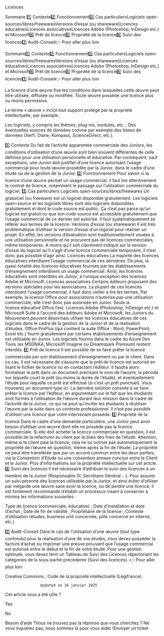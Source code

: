 



Licences

Sommaire 
1️⃣ Contexte2️⃣ Fonctionnement3️⃣ Cas particuliersLogiciels open-sources/libres/freewaresVersions d’essai (ou shareware)Licences éducativesLicences associativesLicences Adobe (Photoshop, InDesign etc.) et Microsoft4️⃣ Prêt de licence5️⃣ Propriété de la licence6️⃣ Suivi des licences7️⃣ Audit-Conseil👉 Pour aller plus loin



Sommaire1️⃣ Contexte2️⃣ Fonctionnement3️⃣ Cas particuliersLogiciels open-sources/libres/freewaresVersions d’essai (ou shareware)Licences éducativesLicences associativesLicences Adobe (Photoshop, InDesign etc.) et Microsoft4️⃣ Prêt de licence5️⃣ Propriété de la licence6️⃣ Suivi des licences7️⃣ Audit-Conseil👉 Pour aller plus loin

La licence d’une œuvre fixe les conditions dans lesquelles cette œuvre peut être utilisée, diffusée ou modifiée. Toute œuvre possède une licence plus ou moins permissive.

Le terme « œuvre » inclut tout support protégé par la propriété intellectuelle, par exemple :

Les logiciels, y compris les thèmes, plug-ins, modules, etc. ;
Des éventuelles sources de données comme par exemple des bases de données (Xerfi, Diane, Kompass, ScienceDirect, etc.).

1️⃣ Contexte
Du fait de l’activité apparentée commerciale des Juniors, les conditions d’utilisation d’une œuvre sont bien souvent différentes de celle définies pour une utilisation personnelle et éducative.
Par conséquent, sauf exceptions, une Junior doit justifier d’une licence autorisant l’usage commercial pour toute œuvre possédée par la Junior, dans le cadre d’une étude ou de la gestion de la Junior.
2️⃣ Fonctionnement
Pour savoir si la licence d’une œuvre permet un usage commercial, il faut lire attentivement le contrat de licence, notamment le passage sur l’utilisation commerciale du logiciel.
3️⃣ Cas particuliers
Logiciels open-sources/libres/freewares
Un gratuiciel (ou freeware) est un logiciel disponible gratuitement.
Les logiciels open-source et les logiciels libres sont des logiciels disponibles gratuitement et dont le code source est public.
Ça n’est pas parce qu’un logiciel est gratuit ou que son code source est accessible gratuitement que l’usage commercial de ce dernier est autorisé. Il faut systématiquement se référer aux termes de la licence.
Versions d’essai (ou shareware)
Il est très problématique d’utiliser la version d’essai d’un logiciel pour réaliser un projet. En effet, les versions d’évaluation sont traditionnellement vouées à une utilisation personnelle et ne procurent pas de licences commerciales, même temporaires. A moins qu’il soit clairement indiqué sur la version d’essai du logiciel qu’il s’agit d’une licence commerciale temporaire, il n’est donc pas possible d’agir ainsi.
Licences éducatives
La majorité des licences éducatives interdisent l’usage commercial de ces dernières.
De plus, la quasi-totalité des licences éducatives fournies par les établissements d’enseignement interdisent un usage commercial.
Ainsi, les licences éducatives sont interdites en Junior, à l’unique exception des licences Adobe et Microsoft.
Licences associatives
Certains éditeurs proposent des versions spéciales pour les associations. La plupart de ces licences interdisent l’usage commercial, il faut donc veiller à lire les termes.
Par exemple, la licence Office pour associations n’autorise pas une utilisation commerciale, elle n’est donc pas autorisée en Junior. Seule la licence éducative Office l’est.
Licences Adobe (Photoshop, InDesign etc.) et Microsoft
Suite à l’accord des éditeurs Adobe et Microsoft, les Juniors du Mouvement peuvent désormais utiliser les licences éducatives de ces logiciels dans le cadre de la gestion de la Junior et de la réalisation d’études.
Office ProPlus (qui contient la suite Office : Word, PowerPoint, Excel etc.) fourni gratuitement par certains établissements d’enseignement est utilisable en Junior.
 Les logiciels fournis dans le cadre du Azure Dev Tools (ex MSDNAA, Microsoft Imagine ou Dreamspark Premium) restent interdits.
4️⃣ Prêt de licence
Il est possible de se faire prêter la licence commerciale par son établissement d’enseignement ou par le client. Dans ce cas, il est nécessaire de s’assurer que le prêt de licence est autorisé en lisant le fichier de licence ou en contactant l’éditeur. Il faudra alors formaliser le prêt dans un document précisant le nom de l’œuvre, la période sur laquelle court le prêt (au moins la durée de l’étude), et éventuellement l’étude pour laquelle ce prêt est effectué (si c’est un prêt ponctuel). Vous trouverez un document type ici.
La dernière solution consiste à se faire prêter la licence par l’éditeur, en argumentant sur le fait que les étudiants sont formés à l’utilisation de l’œuvre durant leur mission dans le cadre de l’activité de la Junior, ce qui ne peut qu’inciter les étudiants à réutiliser l’œuvre par la suite dans un contexte professionnel.
Il n’est pas possible d’utiliser une licence que votre intervenant possède. 
5️⃣ Propriété de la licence
Dans le cadre d’une demande particulière, une Junior peut avoir besoin d’utiliser une œuvre dont elle ne possède pas la licence commerciale. Si elle doit acheter la licence commerciale en question, il est possible de la refacturer au client par le biais des frais de l’étude. Attention, même si le client paie la licence, cela ne lui octroie pas automatiquement la propriété de l’œuvre en question, même après la fin de l’étude. 
La propriété ne peut être transférée que par un accord commun entre les deux parties, via la Convention d’Etude ou une convention annexe conclue entre le Client et la Junior. Plus d’informations sur la propriété intellectuelle sur cet article.
6️⃣ Suivi des licences
Il est nécessaire d’attribuer le suivi des licences à un membre de la Junior (Responsable SI, Secrétaire Général …). Pour assurer un suivi pérenne des licences utilisable par la Junior, et ainsi éviter d’utiliser par mégarde une œuvre sans avoir la licence, ou de perdre une licence, il est fortement recommandé d’établir un processus visant à conserver à minima les informations suivantes :

Type de licence (commerciale, éducative) ;
Date d’installation et date d’achat ;
Date de fin de validité ;
Propriétaire de la licence ;
Contexte d’utilisation (études, business unit concernée, pôle concerné en interne, etc.).

7️⃣ Audit-Conseil
Dans le cas de l’utilisation d’une œuvre (tout type confondu) pour la réalisation d’une de vos études, vous devez posséder la facture d’achat ou imprimer une preuve prouvant que l’usage commercial est autorisé entre le début et la fin de votre étude.
Pour une gestion optimale, vous devez tenir un Tableau de Suivi des Licences répertoriant les catégories de la sous-partie précédente (Suivi des licences).
👉 Pour aller plus loin

Creative Commons ;
Code de la propriété intellectuelle (Légifrance).



					Updated on 16 janvier 2025				



Cet article vous a été utile ?




Yes



No





Besoin d’aide ?Vous ne trouvez pas la réponse que vous cherchez ? Ne vous inquiétez pas, nous sommes là pour vous aider !Envoyer un ticket

